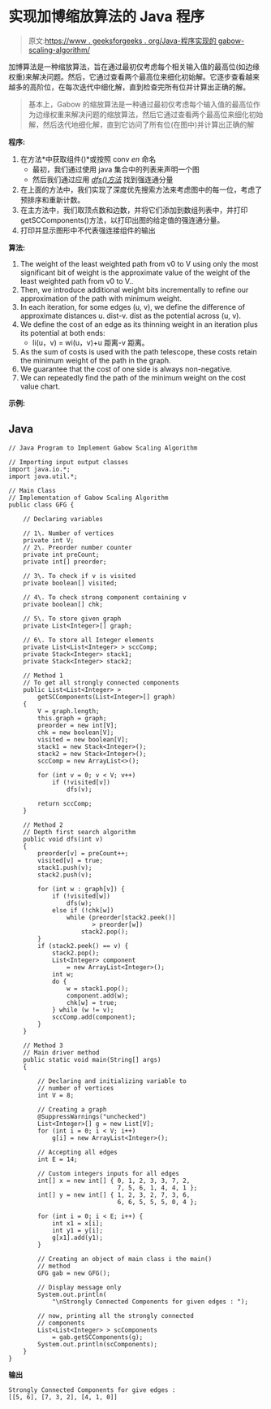 # 实现加博缩放算法的 Java 程序

> 原文:[https://www . geeksforgeeks . org/Java-程序实现的 gabow-scaling-algorithm/](https://www.geeksforgeeks.org/java-program-to-implement-of-gabow-scaling-algorithm/)

加博算法是一种缩放算法，旨在通过最初仅考虑每个相关输入值的最高位(如边缘权重)来解决问题。然后，它通过查看两个最高位来细化初始解。它逐步查看越来越多的高阶位，在每次迭代中细化解，直到检查完所有位并计算出正确的解。

> 基本上，Gabow 的缩放算法是一种通过最初仅考虑每个输入值的最高位作为边缘权重来解决问题的缩放算法，然后它通过查看两个最高位来细化初始解，然后迭代地细化解，直到它访问了所有位(在图中)并计算出正确的解

**程序:**

1.  在方法*中获取组件()*或按照 conv *en* 命名
    *   最初，我们通过使用 java 集合中的列表来声明一个图
    *   然后我们通过应用 [*dfs()方法*](https://www.geeksforgeeks.org/depth-first-search-or-dfs-for-a-graph/) 找到强连通分量
2.  在上面的方法中，我们实现了深度优先搜索方法来考虑图中的每一位，考虑了预排序和重新计数。
3.  在主方法中，我们取顶点数和边数，并将它们添加到数组列表中，并打印 getSCComponents()方法，以打印出图的给定值的强连通分量。
4.  打印并显示图形中不代表强连接组件的输出

**算法:**

1.  The weight of the least weighted path from v0 to V using only the most significant bit of weight is the approximate value of the weight of the least weighted path from v0 to V..
2.  Then, we introduce additional weight bits incrementally to refine our approximation of the path with minimum weight.
3.  In each iteration, for some edges (u, v), we define the difference of approximate distances u. dist-v. dist as the potential across (u, v).
4.  We define the cost of an edge as its thinning weight in an iteration plus its potential at both ends:
    *   li(u，v) = wi(u，v)+u 距离-v 距离。
5.  As the sum of costs is used with the path telescope, these costs retain the minimum weight of the path in the graph.
6.  We guarantee that the cost of one side is always non-negative.
7.  We can repeatedly find the path of the minimum weight on the cost value chart.

**示例:**

## Java

```
// Java Program to Implement Gabow Scaling Algorithm

// Importing input output classes
import java.io.*;
import java.util.*;

// Main Class
// Implementation of Gabow Scaling Algorithm
public class GFG {

    // Declaring variables

    // 1\. Number of vertices
    private int V;
    // 2\. Preorder number counter
    private int preCount;
    private int[] preorder;

    // 3\. To check if v is visited
    private boolean[] visited;

    // 4\. To check strong component containing v
    private boolean[] chk;

    // 5\. To store given graph
    private List<Integer>[] graph;

    // 6\. To store all Integer elements
    private List<List<Integer> > sccComp;
    private Stack<Integer> stack1;
    private Stack<Integer> stack2;

    // Method 1
    // To get all strongly connected components
    public List<List<Integer> >
        getSCComponents(List<Integer>[] graph)
    {
        V = graph.length;
        this.graph = graph;
        preorder = new int[V];
        chk = new boolean[V];
        visited = new boolean[V];
        stack1 = new Stack<Integer>();
        stack2 = new Stack<Integer>();
        sccComp = new ArrayList<>();

        for (int v = 0; v < V; v++)
            if (!visited[v])
                dfs(v);

        return sccComp;
    }

    // Method 2
    // Depth first search algorithm
    public void dfs(int v)
    {
        preorder[v] = preCount++;
        visited[v] = true;
        stack1.push(v);
        stack2.push(v);

        for (int w : graph[v]) {
            if (!visited[w])
                dfs(w);
            else if (!chk[w])
                while (preorder[stack2.peek()]
                       > preorder[w])
                    stack2.pop();
        }
        if (stack2.peek() == v) {
            stack2.pop();
            List<Integer> component
                = new ArrayList<Integer>();
            int w;
            do {
                w = stack1.pop();
                component.add(w);
                chk[w] = true;
            } while (w != v);
            sccComp.add(component);
        }
    }

    // Method 3
    // Main driver method
    public static void main(String[] args)
    {

        // Declaring and initializing variable to
        // number of vertices
        int V = 8;

        // Creating a graph
        @SuppressWarnings("unchecked")
        List<Integer>[] g = new List[V];
        for (int i = 0; i < V; i++)
            g[i] = new ArrayList<Integer>();

        // Accepting all edges
        int E = 14;

        // Custom integers inputs for all edges
        int[] x = new int[] { 0, 1, 2, 3, 3, 7, 2,
                              7, 5, 6, 1, 4, 4, 1 };
        int[] y = new int[] { 1, 2, 3, 2, 7, 3, 6,
                              6, 6, 5, 5, 5, 0, 4 };

        for (int i = 0; i < E; i++) {
            int x1 = x[i];
            int y1 = y[i];
            g[x1].add(y1);
        }

        // Creating an object of main class i the main()
        // method
        GFG gab = new GFG();

        // Display message only
        System.out.println(
            "\nStrongly Connected Components for given edges : ");

        // now, printing all the strongly connected
        // components
        List<List<Integer> > scComponents
            = gab.getSCComponents(g);
        System.out.println(scComponents);
    }
}
```

**输出**

```
Strongly Connected Components for give edges : 
[[5, 6], [7, 3, 2], [4, 1, 0]]
```